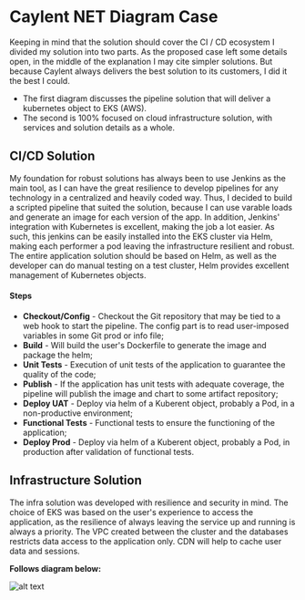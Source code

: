 # Caylent NET Diagram Case

Keeping in mind that the solution should cover the CI / CD ecosystem I divided my solution into two parts. As the proposed case left some details open, in the middle of the explanation I may cite simpler solutions. But because Caylent always delivers the best solution to its customers, I did it the best I could.

- The first diagram discusses the pipeline solution that will deliver a kubernetes object to EKS (AWS).
- The second is 100% focused on cloud infrastructure solution, with services and solution details as a whole.

## CI/CD Solution

My foundation for robust solutions has always been to use Jenkins as the main tool, as I can have the great resilience to develop pipelines for any technology in a centralized and heavily coded way. Thus, I decided to build a scripted pipeline that suited the solution, because I can use varable loads and generate an image for each version of the app. In addition, Jenkins' integration with Kubernetes is excellent, making the job a lot easier.
As such, this jenkins can be easily installed into the EKS cluster via Helm, making each performer a pod leaving the infrastructure resilient and robust.
The entire application solution should be based on Helm, as well as the developer can do manual testing on a test cluster, Helm provides excellent management of Kubernetes objects.

#### Steps
- **Checkout/Config** - Checkout the Git repository that may be tied to a web hook to start the pipeline. The config part is to read user-imposed variables in some Git prod or info file;
- **Build** - Will build the user's Dockerfile to generate the image and package the helm;
- **Unit Tests** - Execution of unit tests of the application to guarantee the quality of the code;
- **Publish** - If the application has unit tests with adequate coverage, the pipeline will publish the image and chart to some artifact repository;
- **Deploy UAT** - Deploy via helm of a Kuberent object, probably a Pod, in a non-productive environment;
- **Functional Tests** - Functional tests to ensure the functioning of the application;
- **Deploy Prod** - Deploy via helm of a Kuberent object, probably a Pod, in production after validation of functional tests.

## Infrastructure Solution

The infra solution was developed with resilience and security in mind. The choice of EKS was based on the user's experience to access the application, as the resilience of always leaving the service up and running is always a priority.
The VPC created between the cluster and the databases restricts data access to the application only.
CDN will help to cache user data and sessions.

**Follows diagram below:**

![alt text](./)
